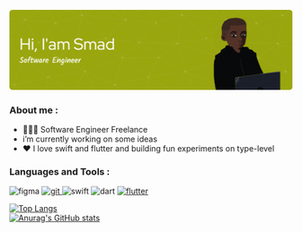 ![Header](./github-header-image.png)

<h3 align="left">About me :</h3>

-  👨🏽‍💻 Software Engineer Freelance 
-  i’m currently working on some ideas
- ❤️ I love swift and flutter and building fun experiments on type-level
<h3 align="left">Languages and Tools :</h3>
<p align="left">  <img src="https://www.vectorlogo.zone/logos/figma/figma-icon.svg" alt="figma" width="40" height="40"/> </a>  <a href="https://git-scm.com/" target="_blank"> <img src="https://www.vectorlogo.zone/logos/git-scm/git-scm-icon.svg" alt="git" width="40" height="40"/> </a>    <img src="https://www.vectorlogo.zone/logos/swift/swift-icon.svg" alt="swift" height="40" width"40">  <img src="https://www.vectorlogo.zone/logos/dartlang/dartlang-icon.svg" alt="dart" height="40" width"40">  <a href="https://flutter.dev" target="_blank"> <img src="https://www.vectorlogo.zone/logos/flutterio/flutterio-icon.svg" alt="flutter" width="40" height="40"/> </a>  </p> 

[![Top Langs](https://github-readme-stats.vercel.app/api/top-langs/?username=mooosmad&layout=compact&theme=merko)](https://github.com/&theme=merko/github-readme-stats)
<br>
[![Anurag's GitHub stats](https://github-readme-stats.vercel.app/api?username=mooosmad&theme=merko&show_icons=true)](https://github.com/mooosmad/github-readme-stats)
